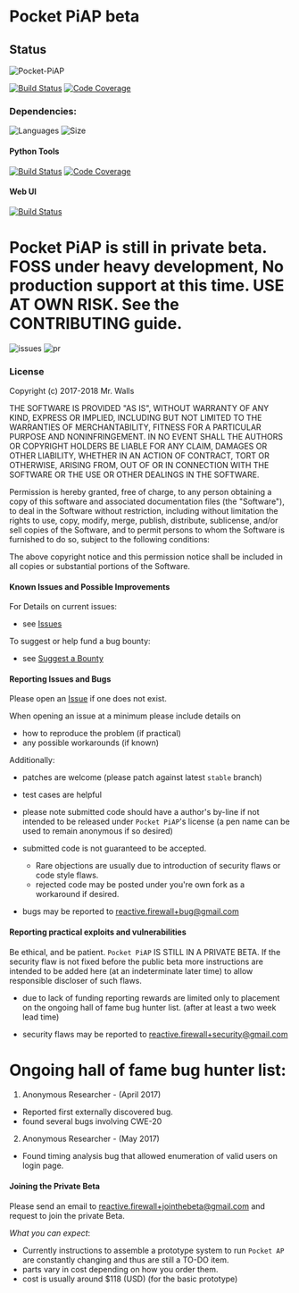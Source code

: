# Pocket PiAP beta

## Status

![Pocket-PiAP](https://img.shields.io/badge/Pocket-PiAP-fc22be.svg)

[![Build Status](https://travis-ci.org/reactive-firewall/Pocket-PiAP.svg?branch=master)](https://travis-ci.org/reactive-firewall/Pocket-PiAP)
[![Code Coverage](https://codecov.io/gh/reactive-firewall/Pocket-PiAP/branch/stable/graph/badge.svg)](https://codecov.io/gh/reactive-firewall/Pocket-PiAP)


### Dependencies:

![Languages](https://img.shields.io/github/languages/count/reactive-firewall/Pocket-PiAP.svg)
![Size](https://img.shields.io/github/languages/code-size/reactive-firewall/Pocket-PiAP.svg)

#### Python Tools

[![Build Status](https://travis-ci.org/reactive-firewall/PiAP-python-tools.svg?branch=stable)](https://travis-ci.org/reactive-firewall/PiAP-python-tools)
[![Code Coverage](https://codecov.io/gh/reactive-firewall/PiAP-python-tools/branch/stable/graph/badge.svg)](https://codecov.io/gh/reactive-firewall/PiAP-python-tools/branch/stable/)

#### Web UI

[![Build Status](https://travis-ci.org/reactive-firewall/PiAP-Webroot.svg?branch=stable)](https://travis-ci.org/reactive-firewall/PiAP-Webroot)

# Pocket PiAP is still in private beta. FOSS under heavy development, No production support at this time. USE AT OWN RISK. See the CONTRIBUTING guide.

![issues](https://img.shields.io/github/issues-raw/reactive-firewall/Pocket-PiAP.svg)
![pr](https://img.shields.io/github/issues-pr-raw/reactive-firewall/Pocket-PiAP.svg)

### License

Copyright (c) 2017-2018 Mr. Walls

THE SOFTWARE IS PROVIDED "AS IS", WITHOUT WARRANTY OF ANY KIND, EXPRESS OR
IMPLIED, INCLUDING BUT NOT LIMITED TO THE WARRANTIES OF MERCHANTABILITY,
FITNESS FOR A PARTICULAR PURPOSE AND NONINFRINGEMENT. IN NO EVENT SHALL THE
AUTHORS OR COPYRIGHT HOLDERS BE LIABLE FOR ANY CLAIM, DAMAGES OR OTHER
LIABILITY, WHETHER IN AN ACTION OF CONTRACT, TORT OR OTHERWISE, ARISING FROM,
OUT OF OR IN CONNECTION WITH THE SOFTWARE OR THE USE OR OTHER DEALINGS IN THE
SOFTWARE.

Permission is hereby granted, free of charge, to any person obtaining a copy
of this software and associated documentation files (the "Software"), to deal
in the Software without restriction, including without limitation the rights
to use, copy, modify, merge, publish, distribute, sublicense, and/or sell
copies of the Software, and to permit persons to whom the Software is
furnished to do so, subject to the following conditions:

The above copyright notice and this permission notice shall be included in all
copies or substantial portions of the Software.

#### Known Issues and Possible Improvements

For Details on current issues:
- see [Issues](https://github.com/reactive-firewall/Pocket-PiAP/issues)

To suggest or help fund a bug bounty:
- see [Suggest a Bounty](https://www.bountysource.com/teams/piap-bug-hunting/issue_suggestions/new)

#### Reporting Issues and Bugs

Please open an [Issue](https://github.com/reactive-firewall/Pocket-PiAP/issues) if one does not
exist.

When opening an issue at a minimum please include details on
 - how to reproduce the problem (if practical)
 - any possible workarounds (if known)

Additionally:
 - patches are welcome (please patch against latest `stable` branch)
 - test cases are helpful
 - please note submitted code should have a author's by-line if not intended to be released under `Pocket PiAP`'s license (a pen name can be used to remain anonymous if so desired)
 - submitted code is not guaranteed to be accepted.
   - Rare objections are usually due to introduction of security flaws or code style flaws.
   - rejected code may be posted under you're own fork as a workaround if desired.

 - bugs may be reported to reactive.firewall+bug@gmail.com

#### Reporting practical exploits and vulnerabilities

Be ethical, and be patient. `Pocket PiAP` IS STILL IN A PRIVATE BETA. If the security flaw is not fixed before the public beta more instructions are intended to be added here (at an indeterminate later time) to allow responsible discloser of such flaws.

 - due to lack of funding reporting rewards are limited only to placement on the ongoing hall of fame bug hunter list. (after at least a two week lead time)

 - security flaws may be reported to reactive.firewall+security@gmail.com


# Ongoing hall of fame bug hunter list:
 1. Anonymous Researcher - (April 2017)
  - Reported first externally discovered bug.
  - found several bugs involving CWE-20
 2. Anonymous Researcher - (May 2017)
  - Found timing analysis bug that allowed enumeration of valid users on login page.
 
#### Joining the Private Beta

Please send an email to reactive.firewall+jointhebeta@gmail.com and request to join the private Beta.

_What you can expect_:
 - Currently instructions to assemble a prototype system to run `Pocket AP` are constantly changing and thus are still a TO-DO item.
 - parts vary in cost depending on how you order them.
 - cost is usually around $118 (USD) (for the basic prototype)


